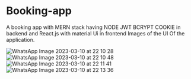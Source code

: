 # Booking-app
A booking app with MERN stack having NODE JWT BCRYPT COOKIE in backend and React.js with material Ui in frontend
Images of the UI Of the application.

![WhatsApp Image 2023-03-10 at 22 10 28](https://user-images.githubusercontent.com/95360396/224387259-6f5193e4-5a7c-4326-af83-82f53c9716ae.jpg)
![WhatsApp Image 2023-03-10 at 22 10 48](https://user-images.githubusercontent.com/95360396/224387275-a21f22c0-c000-4989-a3c8-cf897931a385.jpg)
![WhatsApp Image 2023-03-10 at 22 11 41](https://user-images.githubusercontent.com/95360396/224387283-42412fa5-f2f1-400a-a556-26711d50f7a4.jpg)
![WhatsApp Image 2023-03-10 at 22 13 36](https://user-images.githubusercontent.com/95360396/224387298-b67b3f3d-d9ef-4514-b57d-b07df204ab30.jpg)
